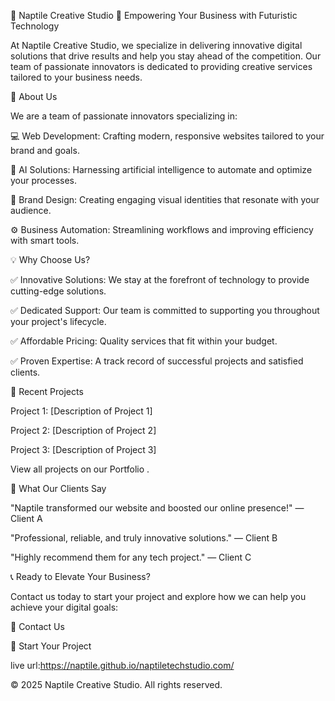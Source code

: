 🚀 Naptile Creative Studio
🌟 Empowering Your Business with Futuristic Technology

At Naptile Creative Studio, we specialize in delivering innovative digital solutions that drive results and help you stay ahead of the competition. Our team of passionate innovators is dedicated to providing creative services tailored to your business needs.

🏢 About Us

We are a team of passionate innovators specializing in:

💻 Web Development: Crafting modern, responsive websites tailored to your brand and goals.

🤖 AI Solutions: Harnessing artificial intelligence to automate and optimize your processes.

🎨 Brand Design: Creating engaging visual identities that resonate with your audience.

⚙️ Business Automation: Streamlining workflows and improving efficiency with smart tools.

💡 Why Choose Us?

✅ Innovative Solutions: We stay at the forefront of technology to provide cutting-edge solutions.

✅ Dedicated Support: Our team is committed to supporting you throughout your project's lifecycle.

✅ Affordable Pricing: Quality services that fit within your budget.

✅ Proven Expertise: A track record of successful projects and satisfied clients.

📂 Recent Projects

Project 1: [Description of Project 1]

Project 2: [Description of Project 2]

Project 3: [Description of Project 3]

View all projects on our Portfolio
.

💬 What Our Clients Say

"Naptile transformed our website and boosted our online presence!"
— Client A

"Professional, reliable, and truly innovative solutions."
— Client B

"Highly recommend them for any tech project."
— Client C

📞 Ready to Elevate Your Business?

Contact us today to start your project and explore how we can help you achieve your digital goals:

📧 Contact Us

🚀 Start Your Project


live url:https://naptile.github.io/naptiletechstudio.com/

© 2025 Naptile Creative Studio. All rights reserved.
